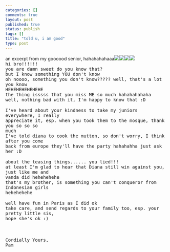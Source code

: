 ```yaml
--- 
categories: []
comments: true
layout: post
published: true
status: publish
tags: []
title: "told u, i am good"
type: post
---
```

<div id="msgcns!3725CC0EE38B1F6!442" class="bvMsg">an excerpt from my goooood senior, hahahahahaaa<img src="/rte/emoticons/smile_teeth.gif"><img src="/rte/emoticons/smile_teeth.gif"><img src="/rte/emoticons/smile_teeth.gif"><img src="/rte/emoticons/smile_teeth.gif"><br><tt>hi bro!!!!!!</tt><br><tt>you are damn sweet do you know that?</tt><br><tt>but I know something YOU don't know</tt><br><tt>oh noooo, something you don't know????? well, that's a lot you know </tt><br><tt>HEHEHEHEHEHEHE</tt><br><tt>the thing isssss that you miss ME so much hahahahahaha</tt><br><tt>well, nothing bad with it, I'm happy to know that :D</tt><br><br><tt>I've heard about your kindness to take my juniors everywhere, I really </tt><br><tt>appreciate it, esp. when you took them to the mosque, thank you so so so </tt><br><tt>much</tt><br><tt>I've told diana to cook the mutton, so don't worry, I think after you come </tt><br><tt>back from europe they'll have the party hahahahha just ask her :D</tt><br><br><tt>about the teasing things...... you lied!!!</tt><br><tt>at least I'm glad to hear that Diana still win against you, just like me and </tt><br><tt>vanda did hehehehehe</tt><br><tt>that's my brother, is something you can't conqueror from Indonesian girls </tt><br><tt>hehehehehe</tt><br><br><tt>well have fun in Paris as I did ok</tt><br><tt>take care, and send regards to your family too, esp. your pretty little sis, </tt><br><tt>hope she's ok :)</tt><br><br><br><br><tt>Cordially Yours,</tt><br><tt>Pam</tt>
<br>
</div>
